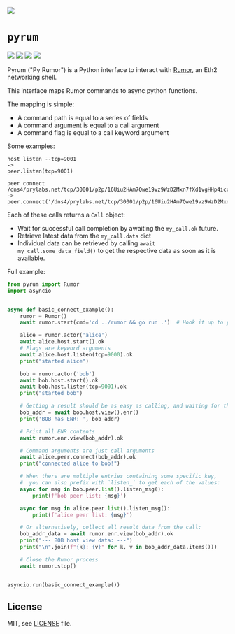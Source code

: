 ![](logo.png)

# `pyrum`

[![](https://img.shields.io/pypi/l/pyrum.svg)](https://pypi.python.org/pypi/pyrum) [![](https://img.shields.io/pypi/pyversions/pyrum.svg)](https://pypi.python.org/pypi/pyrum) [![](https://img.shields.io/pypi/status/pyrum.svg)](https://pypi.python.org/pypi/pyrum) [![](https://img.shields.io/pypi/implementation/pyrum.svg)](https://pypi.python.org/pypi/pyrum)

Pyrum ("Py Rumor") is a Python interface to interact with [Rumor](https://github.com/protolambda/rumor), an Eth2 networking shell.

This interface maps Rumor commands to async python functions.

The mapping is simple:
- A command path is equal to a series of fields
- A command argument is equal to a call argument
- A command flag is equal to a call keyword argument

Some examples:

```
host listen --tcp=9001
->
peer.listen(tcp=9001)

peer connect /dns4/prylabs.net/tcp/30001/p2p/16Uiu2HAm7Qwe19vz9WzD2Mxn7fXd1vgHHp4iccuyq7TxwRXoAGfc
->
peer.connect('/dns4/prylabs.net/tcp/30001/p2p/16Uiu2HAm7Qwe19vz9WzD2Mxn7fXd1vgHHp4iccuyq7TxwRXoAGfc')
```

Each of these calls returns a `Call` object:
- Wait for successful call completion by awaiting the `my_call.ok` future.
- Retrieve latest data from the `my_call.data` dict
- Individual data can be retrieved by calling `await my_call.some_data_field()` to get the respective data as soon as it is available.

Full example:

```python
from pyrum import Rumor
import asyncio


async def basic_connect_example():
    rumor = Rumor()
    await rumor.start(cmd='cd ../rumor && go run .')  # Hook it up to your own local version of Rumor, if you like.

    alice = rumor.actor('alice')
    await alice.host.start().ok
    # Flags are keyword arguments
    await alice.host.listen(tcp=9000).ok
    print("started alice")

    bob = rumor.actor('bob')
    await bob.host.start().ok
    await bob.host.listen(tcp=9001).ok
    print("started bob")

    # Getting a result should be as easy as calling, and waiting for the key we are after
    bob_addr = await bob.host.view().enr()
    print('BOB has ENR: ', bob_addr)

    # Print all ENR contents
    await rumor.enr.view(bob_addr).ok

    # Command arguments are just call arguments
    await alice.peer.connect(bob_addr).ok
    print("connected alice to bob!")

    # When there are multiple entries containing some specific key,
    #  you can also prefix with `listen_` to get each of the values:
    async for msg in bob.peer.list().listen_msg():
        print(f'bob peer list: {msg}')

    async for msg in alice.peer.list().listen_msg():
        print(f'alice peer list: {msg}')

    # Or alternatively, collect all result data from the call:
    bob_addr_data = await rumor.enr.view(bob_addr).ok
    print("--- BOB host view data: ---")
    print("\n".join(f"{k}: {v}" for k, v in bob_addr_data.items()))

    # Close the Rumor process
    await rumor.stop()


asyncio.run(basic_connect_example())
```

## License

MIT, see [LICENSE](./LICENSE) file.
